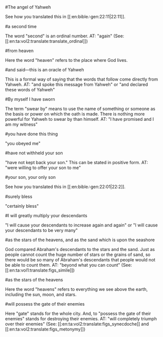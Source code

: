 #The angel of Yahweh

See how you translated this in [[:en:bible:notes:gen:22:11|22:11]].

#a second time

The word "second" is an ordinal number. AT: "again" (See: [[:en:ta:vol2:translate:translate_ordinal]])

#from heaven

Here the word "heaven" refers to the place where God lives.

#and said—this is an oracle of Yahweh

This is a formal way of saying that the words that follow come directly from Yahweh. AT: "and spoke this message from Yahweh" or "and declared these words of Yahweh"

#By myself I have sworn

The term "swear by" means to use the name of something or someone as the basis or power on which the oath is made. There is nothing more powerful for Yahweh to swear by than himself. AT: "I have promised and I am my witness"

#you have done this thing

"you obeyed me"

#have not withheld your son

"have not kept back your son." This can be stated in positive form. AT: "were willing to offer your son to me"

#your son, your only son

See how you translated this in [[:en:bible:notes:gen:22:01|22:2]].

#surely bless

"certainly bless"

#I will greatly multiply your descendants

"I will cause your descendants to increase again and again" or "I will cause your descendants to be very many"

#as the stars of the heavens, and as the sand which is upon the seashore

God compared Abraham's descendants to the stars and the sand. Just as people cannot count the huge number of stars or the grains of sand, so there would be so many of Abraham's descendants that people would not be able to count them. AT: "beyond what you can count" (See: [[:en:ta:vol1:translate:figs_simile]])

#as the stars of the heavens

Here the word "heavens" refers to everything we see above the earth, including the sun, moon, and stars.

#will possess the gate of their enemies

Here "gate" stands for the whole city. And, to "possess the gate of their enemies" stands for destroying their enemies. AT: "will completely triumph over their enemies" (See: [[:en:ta:vol2:translate:figs_synecdoche]] and [[:en:ta:vol2:translate:figs_metonymy]])